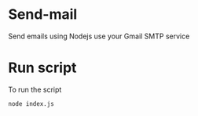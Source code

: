 # Send-mail
Send emails using Nodejs use your Gmail SMTP service


# Run script
To run the script 
```bash
node index.js
```
